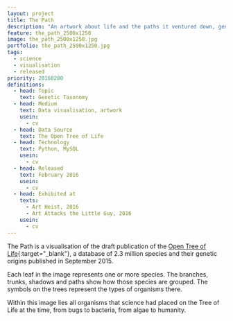 ```yaml
---
layout: project
title: The Path
description: "An artwork about life and the paths it ventured down, generated from the Open Tree of Life: a database of 2.3 million species and their genetic origins"
feature: the_path_2500x1250
image: the_path_2500x1250.jpg
portfolio: the_path_2500x1250.jpg
tags:
  - science
  - visualisation
  - released
priority: 20160200
definitions:
  - head: Topic
    text: Genetic Taxonomy
  - head: Medium
    text: Data visualisation, artwork
    usein:
      - cv
  - head: Data Source
    text: The Open Tree of Life
  - head: Technology
    text: Python, MySQL
    usein:
      - cv
  - head: Released
    text: February 2016
    usein:
      - cv
  - head: Exhibited at
    texts:
      - Art Heist, 2016
      - Art Attacks the Little Guy, 2016
    usein:
      - cv
---
```

The Path is a visualisation of the draft publication of the [Open Tree of Life](http://opentreeoflife.org){:target="_blank"}, a database of 2.3 million species and their genetic origins published in September 2015.

Each leaf in the image represents one or more species. The branches, trunks, shadows and paths show how those species are grouped. The symbols on the trees represent the types of organisms there.

Within this image lies all organisms that science had placed on the Tree of Life at the time, from bugs to bacteria, from algae to humanity.
